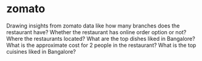 # zomato
Drawing insights  from  zomato data like how many branches does the restaurant have?
Whether the restaurant has online order option or not?
Where the restaurants located?
What are the top dishes liked in Bangalore?
What is the approximate cost for 2 people in the restaurant?
What is the top cuisines liked in Bangalore?
